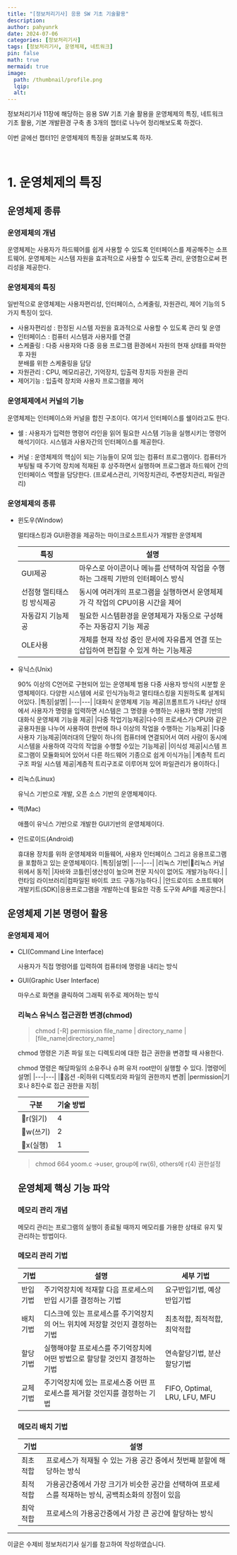 ```yaml
---
title: "[정보처리기사] 응용 SW 기초 기술활용"
description: 
author: pahyunrk
date: 2024-07-06
categories: [정보처리기사]
tags: [정보처리기사, 운영체제, 네트워크]
pin: false
math: true
mermaid: true
image:
  path: /thumbnail/profile.png
  lqip: 
  alt: 
---
```


정보처리기사 11장에 해당하는 응용 SW 기초 기술 활용을 운영체제의 특징, 네트워크 기초 활용, 기본 개발환경 구축 총 3개의 챕터로 나누어 정리해보도록 하겠다.

이번 글에선 챕터1인 운영체제의 특징을 살펴보도록 하자.

<br>

# 1. 운영체제의 특징

## 운영체제 종류
### 운영제체의 개념
운영체제는 사용자가 하드웨어를 쉽게 사용할 수 있도록 인터페이스를 제공해주는 소프트웨어.
운영체제는 시스템 자원을 효과적으로 사용할 수 있도록 관리, 운영함으로써 편리성을 제공한다.


### 운영체제의 특징
일반적으로 운영체제는 사용자편리성, 인터페이스, 스케줄링, 자원관리, 제어 기능의 5가지 특징이 있다.

- 사용자편리성 : 한정된 시스템 자원을 효과적으로 사용할 수 있도록 관리 및 운영
- 인터페이스 : 컴퓨터 시스템과 사용자를 연결
- 스케줄링 : 다중 사용자와 다중 응용 프로그램 환경에서 자원의 현재 상태를 파악한 후 자원     
분배를 위한 스케줄링을 담당
- 자원관리 : CPU, 메모리공간, 기억장치, 입출력 장치등 자원을 관리
- 제어기능 : 입출력 장치와 사용자 프로그램을 제어

### 운영체제에서 커널의 기능
운영체제는 인터페이스와 커널을 합친 구조이다. 여기서 인터페이스를 쉘이라고도 한다.
- 쉘 : 사용자가 입력한 명령어 라인을 읽어 필요한 시스템 기능을 실행시키는 명령어 해석기이다.
  시스템과 사용자간의 인터페이스를 제공한다.

- 커널 : 운영체제의 핵심이 되는 기능들이 모여 있는 컴퓨터 프로그램이다. 컴퓨터가 부팅될 때 주기억 장치에 적재된 후 상주하면서 실행하며 프로그램과 하드웨어 간의 인터페이스 역할을 담당한다.
  (프로세스관리, 기억장치관리, 주변장치관리, 파일관리)

### 운영체제의 종류
- 윈도우(Window)
  
  멀티태스킹과 GUI환경을 제공하는 마이크로소프트사가 개발한 운영체제 
  

    |특징|설명|
    |---|---|
    |GUI제공|마우스로 아이콘이나 메뉴를 선택하여 작업을 수행하는 그래픽 기반의 인터페이스 방식|
    |선점형 멀티태스킹 방식제공|동시에 여러개의 프로그램을 실행하면서 운영체제가 각 작업의 CPU이용 시간을 제어|
    |자동감지 기능제공|필요한 시스템환경을 운영체제가 자동으로 구성해주는 자동감지 기능 제공|
    |OLE사용|개체를 현재 작성 중인 문서에 자유롭게 연결 또는 삽입하여 편집할 수 있게 하는 기능제공|
  

- 유닉스(Unix)
   
   90% 이상의 C언어로 구현되어 있는 운영체제 범용 다중 사용자 방식의 시분할 운영체제이다.
  다양한 시스템에 서로 인식가능하고 멀티태스킹을 지원하도록 설계되어있다.
    |특징|설명|
    |---|---|
    |대화식 운영체제 기능 제공|프롬프트가 나타난 상태에서 사용자가 명령을 입력하면 시스템은 그 명령을 수행하는 사용자 명령 기반의 대화식 운영체제 기능을 제공|
    |다중 작업기능제공|다수의 프로세스가 CPU와 같은 공용자원을 나누어 사용하여 한번에 하나 이상의 작업을 수행하는 기능제공|
    |다중 사용자 기능제공|여러대의 단말이 하나의 컴퓨터에 연결되어서 여러 사람이 동시에 시스템을 사용하여 각각의 작업을 수행할 수있는 기능제공|
    |이식성 제공|시스템 프로그램이 모듈화되어 있어서 다른 하드웨어 기종으로 쉽게 이식가능|
    |계층적 트리 구조 파일 시스템 제공|계층적 트리구조로 이루어져 있어 파일관리가 용이하다.|
  
- 리눅스(Linux)
   
   유닉스 기반으로 개발, 오픈 소스 기반의 운영체제이다.

- 맥(Mac)
  
   애플이 유닉스 기반으로 개발한 GUI기반의 운영체제이다.

- 안드로이드(Android)
 
  휴대용 장치를 위하 운영체제와 미들웨어, 사용자 인터페이스 그리고 응용프로그램을 포함하고 있는 운영체제이다.
  |특징|설명|
    |---|---|
    |리눅스 기반|리눅스 커널 위에서 동작|
    |자바와 코틀린|생산성이 높으며 전문 지식이 없어도 개발가능하다.|
    |런타임 라이브러리|컴파일된 바이트 코드 구동가능하다.|
    |안드로이드 소프트웨어 개발키트(SDK)|응용프로그램을 개발하는데 필요한 각종 도구와 API를 제공한다.|


## 운영체제 기본 명령어 활용

### 운영체제 제어
- CLI(Command Line Interface)
   
  사용자가 직접 명령어를 입력하여 컴퓨터에 명령을 내리는 방식

- GUI(Graphic User Interface)
  
  마우스로 화면을 클릭하여 그래픽 위주로 제어하는 방식

  ### 리눅스 유닉스 접근권한 변경(chmod)
  > chmod [-R] permission file_name | directory_name | [file_name|directory_name]

  chmod 명령은 기존 파일 또는 디렉토리에 대한 접근 권한을 변경할 때 사용한다.

  chmod 명령은 해당파일의 소유주나 슈퍼 유저 root만이 실행할 수 있다.
  |명령어|설명|
    |---|---|
    |옵션 -R|하위 디렉토리와 파일의 권한까지 변경|
    |permission|기호나 8진수로 접근 권한을 지정|

    |구분|기술 방법|
    |---|---|
    |r(읽기)|4|
    |w(쓰기)|2|
    |x(실행)|1|

    > chmod 664 yoom.c ->user, group에 rw(6), others에 r(4) 권한설정

    ## 운영체제 핵싱 기능 파악

   ### 메모리 관리 개념
   메모리 관리는 프로그램의 실행이 종료될 때까지 메모리를 가용한 상태로 유지 및 관리하는 방법이다.

   ### 메모리 관리 기법
     |기법|설명|세부 기법|
    |---|---|---|
    |반입기법|주기억장치에 적재할 다음 프로세스의 반입 시기를 결정하는 기법|요구반입기법, 예상반입기법|
    |배치기법|디스크에 있는 프로세스를 주기억장치의 어느 위치에 저장할 것인지 결정하는 기법|최초적합, 최적적합, 최악적합|
    |할당기법|실행해야할 프로세스를 주기억장치에 어떤 방법으로 할당할 것인지 결정하는 기법|연속할당기법, 분산할당기법|
    |교체기법|주기억장치에 있는 프로세스중 어떤 프로세스를 제거할 것인지를 결정하는 기법|FIFO, Optimal, LRU, LFU, MFU|

  ### 메모리 배치 기법
  |기법|설명|
  |---|---|
  |최초적합|프로세스가 적재될 수 있는 가용 공간 중에서 첫번째 분할에 해당하는 방식|
  |최적적합|가용공간중에서 가장 크기가 비슷한 공간을 선택하여 프로세스를 적재하는 방식, 공백최소화의 장점이 있음|
  |최악적합|프로세스의 가용공간중에서 가장 큰 공간에 할당하는 방식|



---

이글은 수제비 정보처리기사 실기를 참고하여 작성하였습니다.